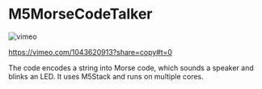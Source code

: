 # M5MorseCodeTalker 

![vimeo](https://i.vimeocdn.com/video/1966862500-3676017be7b098036bbf6723321f0d2b78d670b6880676f5705d06d531da86af-d_295x166)

https://vimeo.com/1043620913?share=copy#t=0

The code encodes a string into Morse code, which sounds a speaker and blinks an LED. It uses M5Stack and runs on multiple cores.
